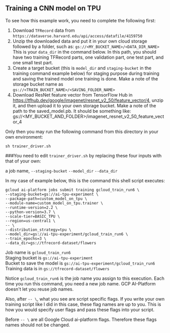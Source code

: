 ## Training a CNN model on TPU

To see how this example work, you need to complete the following first:

1. Download `TFRecord` data from `https://dataverse.harvard.edu/api/access/datafile/4159750`
2. Unzip the downloaded data and put it in your own cloud storage followed by a folder, such as: `gs://<MY_BUCKET_NAME>/<DATA_DIR_NAME>` This is your `data_dir` in the command below.
    In this path, you should have two training TFRecord parts, one validation part, one test part, and one small test part.
3. Create a target bucket (this is `model_dir` and `staging-bucket` in the training command example below) for staging purpose during training and saving the trained model one training is done. Make a note of the storage bucket name as `gs://<TRAIN_BUCKET_NAME>/<SAVING_FOLDER_NAME>`
4. Download ResNet feature vector from TensorFlow Hub in https://tfhub.dev/google/imagenet/resnet_v2_50/feature_vector/4, unzip it, and then upload it to your own storage bucket. Make a note of the path to the saved_model.pb. It should be something like: gs://<MY_BUCKET_AND_FOLDER>/imagenet_resnet_v2_50_feature_vector_4

Only then you may run the following command from this directory in your own environment:

```console
sh trainer_driver.sh
```

###You need to edit `trainer_driver.sh` by replacing these four inputs with that of your own: 

a job name,
`--staging-bucket`
`--model_dir`
`--data_dir`

In my case of example below, this is the command this shell script executes:

```console
gcloud ai-platform jobs submit training gcloud_train_run6 \
--staging-bucket=gs://ai-tpu-experiment \
--package-path=custom_model_on_tpu \
--module-name=custom_model_on_tpu.trainer \
--runtime-version=2.2 \
--python-version=3.7 \
--scale-tier=BASIC_TPU \
--region=us-central1 \
-- \
--distribution_strategy=tpu \
--model_dir=gs://ai-tpu-experiment/gcloud_train_run6 \
--train_epochs=3 \
--data_dir=gs://tfrecord-dataset/flowers
```

Job name is `gcloud_train_run6`  
Staging bucket is `gs://ai-tpu-experiment`  
Bucket to save the model is `gs://ai-tpu-experiment/gcloud_train_run6`   
Training data is in `gs://tfrecord-dataset/flowers`  

Notice `gcloud_train_run6` is the job name you assign to this execution. Each time you run this command, you need a new job name. GCP AI-Platform doesn't let you reuse job names.


Also, after `-- \`, what you see are script specific flags. If you write your own training script like I did in this case, these flag names are up to you. This is how you would specify user flags and pass these flags into your script.

Before `-- \` are all Google Cloud ai-platform flags. Therefore these flags names should not be changed.